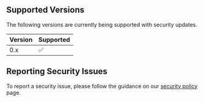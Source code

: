 ## Supported Versions

The following versions are currently being supported with security updates.

| Version | Supported          |
| ------- | ------------------ |
| 0.x     | :white_check_mark: |

## Reporting Security Issues

To report a security issue, please follow the guidance on our [security policy](https://docs.metaplex.com/security-policy) page.
